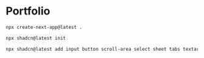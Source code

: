 # Portfolio

```bash
npx create-next-app@latest .
```

```bash
npx shadcn@latest init
```
```bash
npx shadcn@latest add input button scroll-area select sheet tabs textarea tooltip
```
